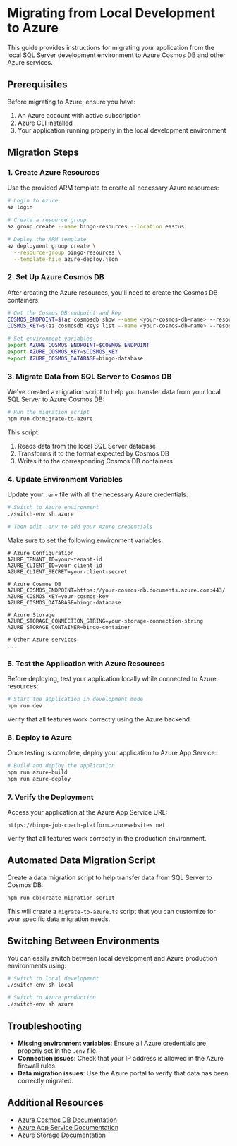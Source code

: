 # Migrating from Local Development to Azure

This guide provides instructions for migrating your application from the local SQL Server development environment to Azure Cosmos DB and other Azure services.

## Prerequisites

Before migrating to Azure, ensure you have:

1. An Azure account with active subscription
2. [Azure CLI](https://docs.microsoft.com/en-us/cli/azure/install-azure-cli) installed
3. Your application running properly in the local development environment

## Migration Steps

### 1. Create Azure Resources

Use the provided ARM template to create all necessary Azure resources:

```bash
# Login to Azure
az login

# Create a resource group
az group create --name bingo-resources --location eastus

# Deploy the ARM template
az deployment group create \
  --resource-group bingo-resources \
  --template-file azure-deploy.json
```

### 2. Set Up Azure Cosmos DB

After creating the Azure resources, you'll need to create the Cosmos DB containers:

```bash
# Get the Cosmos DB endpoint and key
COSMOS_ENDPOINT=$(az cosmosdb show --name <your-cosmos-db-name> --resource-group bingo-resources --query documentEndpoint --output tsv)
COSMOS_KEY=$(az cosmosdb keys list --name <your-cosmos-db-name> --resource-group bingo-resources --query primaryMasterKey --output tsv)

# Set environment variables
export AZURE_COSMOS_ENDPOINT=$COSMOS_ENDPOINT
export AZURE_COSMOS_KEY=$COSMOS_KEY
export AZURE_COSMOS_DATABASE=bingo-database
```

### 3. Migrate Data from SQL Server to Cosmos DB

We've created a migration script to help you transfer data from your local SQL Server to Azure Cosmos DB:

```bash
# Run the migration script
npm run db:migrate-to-azure
```

This script:
1. Reads data from the local SQL Server database
2. Transforms it to the format expected by Cosmos DB
3. Writes it to the corresponding Cosmos DB containers

### 4. Update Environment Variables

Update your `.env` file with all the necessary Azure credentials:

```bash
# Switch to Azure environment
./switch-env.sh azure

# Then edit .env to add your Azure credentials
```

Make sure to set the following environment variables:

```
# Azure Configuration
AZURE_TENANT_ID=your-tenant-id
AZURE_CLIENT_ID=your-client-id
AZURE_CLIENT_SECRET=your-client-secret

# Azure Cosmos DB
AZURE_COSMOS_ENDPOINT=https://your-cosmos-db.documents.azure.com:443/
AZURE_COSMOS_KEY=your-cosmos-key
AZURE_COSMOS_DATABASE=bingo-database

# Azure Storage
AZURE_STORAGE_CONNECTION_STRING=your-storage-connection-string
AZURE_STORAGE_CONTAINER=bingo-container

# Other Azure services
...
```

### 5. Test the Application with Azure Resources

Before deploying, test your application locally while connected to Azure resources:

```bash
# Start the application in development mode
npm run dev
```

Verify that all features work correctly using the Azure backend.

### 6. Deploy to Azure

Once testing is complete, deploy your application to Azure App Service:

```bash
# Build and deploy the application
npm run azure-build
npm run azure-deploy
```

### 7. Verify the Deployment

Access your application at the Azure App Service URL:

```
https://bingo-job-coach-platform.azurewebsites.net
```

Verify that all features work correctly in the production environment.

## Automated Data Migration Script

Create a data migration script to help transfer data from SQL Server to Cosmos DB:

```bash
npm run db:create-migration-script
```

This will create a `migrate-to-azure.ts` script that you can customize for your specific data migration needs.

## Switching Between Environments

You can easily switch between local development and Azure production environments using:

```bash
# Switch to local development
./switch-env.sh local

# Switch to Azure production
./switch-env.sh azure
```

## Troubleshooting

- **Missing environment variables**: Ensure all Azure credentials are properly set in the `.env` file.
- **Connection issues**: Check that your IP address is allowed in the Azure firewall rules.
- **Data migration issues**: Use the Azure portal to verify that data has been correctly migrated.

## Additional Resources

- [Azure Cosmos DB Documentation](https://docs.microsoft.com/en-us/azure/cosmos-db/)
- [Azure App Service Documentation](https://docs.microsoft.com/en-us/azure/app-service/)
- [Azure Storage Documentation](https://docs.microsoft.com/en-us/azure/storage/) 